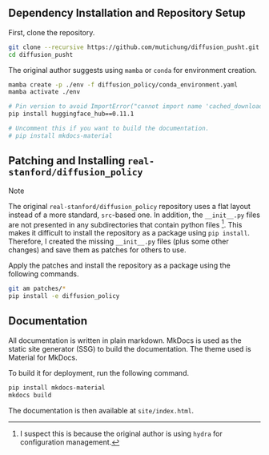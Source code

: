 ## Dependency Installation and Repository Setup

First, clone the repository.

```sh
git clone --recursive https://github.com/mutichung/diffusion_pusht.git
cd diffusion_pusht
```

The original author suggests using `mamba` or `conda` for environment creation.

```sh
mamba create -p ./env -f diffusion_policy/conda_environment.yaml
mamba activate ./env

# Pin version to avoid ImportError("cannot import name 'cached_download' from 'huggingface_hub'").
pip install huggingface_hub==0.11.1

# Uncomment this if you want to build the documentation.
# pip install mkdocs-material
```

## Patching and Installing `real-stanford/diffusion_policy`

> [!NOTE]
> The original `real-stanford/diffusion_policy` repository uses a flat layout instead of a more standard, `src`-based one. In addition, the `__init__.py` files are not presented in any subdirectories that contain python files [^1]. This makes it difficult to install the repository as a package using `pip install`. Therefore, I created the missing `__init__.py` files (plus some other changes) and save them as patches for others to use.

Apply the patches and install the repository as a package using the following commands.

```sh
git am patches/*
pip install -e diffusion_policy
```

[^1]: I suspect this is because the original author is using `hydra` for configuration management.

## Documentation

All documentation is written in plain markdown. MkDocs is used as the static site generator (SSG) to build the documentation. The theme used is Material for MkDocs.

To build it for deployment, run the following command.

```sh
pip install mkdocs-material
mkdocs build
```

The documentation is then available at `site/index.html`.
